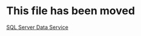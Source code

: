 # This file has been moved

[SQL Server Data Service](https://github.com/microsoft/WindowsTemplateStudio/blob/release/docs/UWP/services/sql-server-data-service.md)

